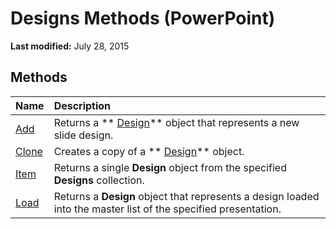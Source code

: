 
# Designs Methods (PowerPoint)

 **Last modified:** July 28, 2015


## Methods



|**Name**|**Description**|
|:-----|:-----|
| [Add](00608390-a12b-d698-36a6-ded2df3cc26a.md)|Returns a  ** [Design](3b02c779-8313-9512-c8d9-cf8a3883229f.md)** object that represents a new slide design.|
| [Clone](2365a43f-8adc-ad26-97fc-0376aedf0b80.md)|Creates a copy of a  ** [Design](3b02c779-8313-9512-c8d9-cf8a3883229f.md)** object.|
| [Item](62843698-605b-50b1-8de4-d5b6fa5e1df8.md)|Returns a single  **Design** object from the specified **Designs** collection.|
| [Load](8926e038-4b01-da8d-3e0f-6b5cdd82f1c7.md)|Returns a  **Design** object that represents a design loaded into the master list of the specified presentation.|
